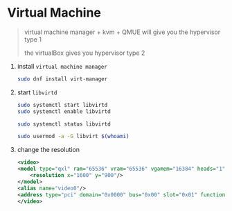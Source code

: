 # Virtual Machine

> virtual machine manager + kvm + QMUE will give you the hypervisor type 1
>
> the virtualBox gives you hypervisor type 2

1. install `virtual machine manager`

    ``` bash
    sudo dnf install virt-manager
    ```

2. start `libvirtd`

    ``` bash
    sudo systemctl start libvirtd
    sudo systemctl enable libvirtd

    sudo systemctl status libvirtd

    sudo usermod -a -G libvirt $(whoami)
    ```

3. change the resolution

    ``` xml
    <video>
    <model type="qxl" ram="65536" vram="65536" vgamem="16384" heads="1" primary="yes">
        <resolution x="1600" y="900"/>
    </model>
    <alias name="video0"/>
    <address type="pci" domain="0x0000" bus="0x00" slot="0x01" function="0x0"/>
    </video>
    ```
